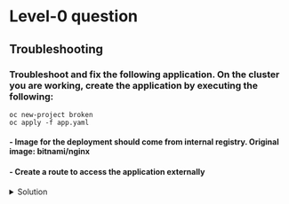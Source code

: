 # Level-0 question

## Troubleshooting 

### Troubleshoot and fix the following application. On the cluster you are working, create the application by executing the following:
```
oc new-project broken
oc apply -f app.yaml
```

#### - Image for the deployment should come from internal registry. Original image: bitnami/nginx
#### - Create a route to access the application externally

<details><summary>Solution</summary>
<p>

#### - Check the pods that are running
```
oc run nginx --image=bitnami/nginx --restart=Always --replicas=3
```

</p>
</details>